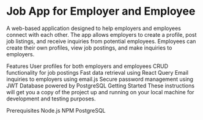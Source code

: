  <h1> Job App for Employer and Employee </h1>
A web-based application designed to help employers and employees connect with each other. The app allows employers to create a profile, post job listings, and receive inquiries from potential employees. Employees can create their own profiles, view job postings, and make inquiries to employers.

Features
User profiles for both employers and employees
CRUD functionality for job postings
Fast data retrieval using React Query
Email inquiries to employers using email.js
Secure password management using JWT
Database powered by PostgreSQL
Getting Started
These instructions will get you a copy of the project up and running on your local machine for development and testing purposes.

Prerequisites
Node.js
NPM
PostgreSQL
